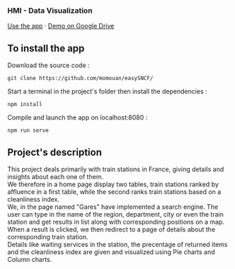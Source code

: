 <h3>HMI - Data Visualization</h3>
<p>
    <a href="http://djamel-sefsaf.fr/">Use the app</a>
    ·
    <a href="https://drive.google.com/file/d/1mpTy-NHUf4QsU9Dhj-08gaOkSUhfAp9u/view?usp=sharing">Demo on Google Drive</a>
</p>

<!-- INSTALL -->
## To install the app

Download the source code : 

```
git clone https://github.com/momouan/easySNCF/
```

Start a terminal in the project's folder then install the dependencies :

```
npm install 
```

Compile and launch the app on localhost:8080 : 

```
npm run serve
```

## Project's description

This project deals primarily with train stations in France, giving details and insights about each one of them.<br/>
We therefore in a home page display two tables, train stations ranked by affluence in a first table, 
while the second ranks train stations based on a cleanliness index.</br>
We, in the page named "Gares" have implemented a search engine. The user can type in the name of the 
region, department, city or even the train station and get results in list along with corresponding positions on a map. <br/>
When a result is clicked, we then redirect to a page of details about the corresponding train station.<br/>
Details like waiting services in the station, the precentage of returned items and the cleanliness index are given and visualized
using Pie charts and Column charts.   
